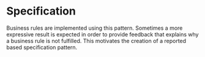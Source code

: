# Specification

Business rules are implemented using this pattern. Sometimes a more expressive
result is expected in order to provide feedback that explains why a business
rule is not fulfilled. This motivates the creation of a reported based
specification pattern.

